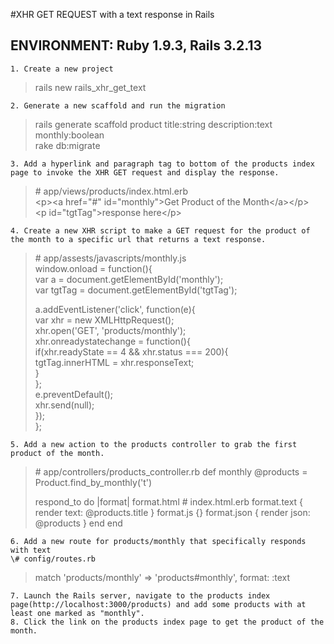 #XHR GET REQUEST with a text response in Rails
## ENVIRONMENT: Ruby 1.9.3, Rails 3.2.13


    1. Create a new project

>rails new rails_xhr_get_text  

    2. Generate a new scaffold and run the migration  

>rails generate scaffold product title:string description:text monthly:boolean  
>rake db:migrate  

    3. Add a hyperlink and paragraph tag to bottom of the products index page to invoke the XHR GET request and display the response.  

>\# app/views/products/index.html.erb  
>&lt;p>&lt;a href="#" id="monthly">Get Product of the Month&lt;/a>&lt;/p>  
>&lt;p id="tgtTag">response here&lt;/p>  

    4. Create a new XHR script to make a GET request for the product of the month to a specific url that returns a text response.   

>\# app/assests/javascripts/monthly.js  
>window.onload = function(){  
>  var a = document.getElementById('monthly');  
>  var tgtTag = document.getElementById('tgtTag');  
>  
>  a.addEventListener('click', function(e)\{  
>    var xhr = new XMLHttpRequest();  
>    xhr.open('GET', 'products/monthly');  
>      xhr.onreadystatechange = function()\{  
>        if(xhr.readyState == 4 && xhr.status === 200){  
>          tgtTag.innerHTML = xhr.responseText;  
>        }  
>      };  
>      e.preventDefault();  
>      xhr.send(null);  
>    });  
>};  

    5. Add a new action to the products controller to grab the first product of the month.  

>\# app/controllers/products_controller.rb
>def monthly
>  @products = Product.find_by_monthly('t')
>   
>  respond_to do |format|
>    format.html # index.html.erb
>    format.text { render text: @products.title }
>    format.js   {}
>    format.json { render json: @products }
>  end
>end

    6. Add a new route for products/monthly that specifically responds with text  
    \# config/routes.rb  
>   match 'products/monthly' => 'products#monthly', format: :text  

    7. Launch the Rails server, navigate to the products index page(http://localhost:3000/products) and add some products with at least one marked as "monthly".   
    8. Click the link on the products index page to get the product of the month.  

